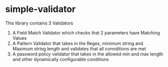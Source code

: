 # simple-validator
This library contains 3 Validators
1. A Field Match Validator which checks that 2 parameters have Matching Values
2. A Pattern Validator that takes in the Regex, minimum string and Maximum string length and validates that all connditions are met
3. A password policy validator that takes in the allowed min and max length and other dynamically configurable conditions
